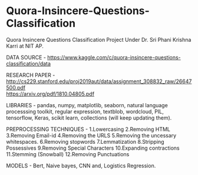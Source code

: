 # Quora-Insincere-Questions-Classification
Quora Insincere Questions Classification Project Under Dr. Sri Phani Krishna Karri at NIT AP.

DATA SOURCE - https://www.kaggle.com/c/quora-insincere-questions-classification/data <br />

RESEARCH PAPER - http://cs229.stanford.edu/proj2019aut/data/assignment_308832_raw/26647500.pdf <br />
                 https://arxiv.org/pdf/1810.04805.pdf <br />

LIBRARIES - pandas, numpy, matplotlib, seaborn, natural language processsing toolkit, regular expression, textblob, wordcloud, PIL, tensorflow, Keras, scikit learn, collections (will keep updating them).<br />

PREPROCESSING TECHNIQUES -
1.Lowercasing
2.Removing HTML
3.Removing Email-id
4.Removing the URLS
5.Removing the uncessary whitespaces.
6.Removing stopwords
7.Lemmatization
8.Stripping Possessives
9.Removing Special Characters
10.Expanding contractions
11.Stemming (Snowball)
12.Removing Punctuations

MODELS - Bert, Naive bayes, CNN and, Logistics Regression.
